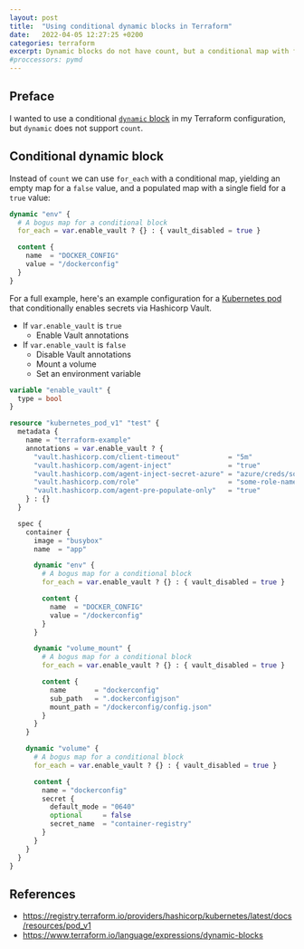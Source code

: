 ```yaml
---
layout: post
title:  "Using conditional dynamic blocks in Terraform"
date:   2022-04-05 12:27:25 +0200
categories: terraform
excerpt: Dynamic blocks do not have count, but a conditional map with for_each will do.
#proccessors: pymd
---
```


## Preface

I wanted to use a conditional [`dynamic` block](https://www.terraform.io/language/expressions/dynamic-blocks) in my Terraform configuration,
but `dynamic` does not support `count`.

## Conditional dynamic block

Instead of `count` we can use `for_each` with a conditional map, yielding an
empty map for a `false` value, and a populated map with a single field for a `true` value:

```terraform
dynamic "env" {
  # A bogus map for a conditional block
  for_each = var.enable_vault ? {} : { vault_disabled = true }

  content {
    name  = "DOCKER_CONFIG"
    value = "/dockerconfig"
  }
}
```

For a full example, here's an example configuration for a [Kubernetes pod](https://registry.terraform.io/providers/hashicorp/kubernetes/latest/docs/resources/pod_v1)
that conditionally enables secrets via Hashicorp Vault.

- If `var.enable_vault` is `true`
  - Enable Vault annotations
- If `var.enable_vault` is `false`
  - Disable Vault annotations
  - Mount a volume
  - Set an environment variable

```terraform
variable "enable_vault" {
  type = bool
}

resource "kubernetes_pod_v1" "test" {
  metadata {
    name = "terraform-example"
    annotations = var.enable_vault ? {
      "vault.hashicorp.com/client-timeout"            = "5m"
      "vault.hashicorp.com/agent-inject"              = "true"
      "vault.hashicorp.com/agent-inject-secret-azure" = "azure/creds/some-secret-name"
      "vault.hashicorp.com/role"                      = "some-role-name"
      "vault.hashicorp.com/agent-pre-populate-only"   = "true"
    } : {}
  }

  spec {
    container {
      image = "busybox"
      name  = "app"

      dynamic "env" {
        # A bogus map for a conditional block
        for_each = var.enable_vault ? {} : { vault_disabled = true }

        content {
          name  = "DOCKER_CONFIG"
          value = "/dockerconfig"
        }
      }

      dynamic "volume_mount" {
        # A bogus map for a conditional block
        for_each = var.enable_vault ? {} : { vault_disabled = true }

        content {
          name       = "dockerconfig"
          sub_path   = ".dockerconfigjson"
          mount_path = "/dockerconfig/config.json"
        }
      }
    }

    dynamic "volume" {
      # A bogus map for a conditional block
      for_each = var.enable_vault ? {} : { vault_disabled = true }

      content {
        name = "dockerconfig"
        secret {
          default_mode = "0640"
          optional     = false
          secret_name  = "container-registry"
        }
      }
    }
  }
}
```

## References
- <https://registry.terraform.io/providers/hashicorp/kubernetes/latest/docs/resources/pod_v1>
- <https://www.terraform.io/language/expressions/dynamic-blocks>
